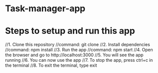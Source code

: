 # Task-manager-app
# Steps to setup and run this app
//1. Clone this repository
//command: git clone
//2. Install dependencies
//command: npm install
//3. Run the app
//command: npm start
//4. Open the browser and go to http://localhost:3000
//5. You will see the app running
//6. You can now use the app
//7. To stop the app, press ctrl+c in the terminal
//8. To exit the terminal, type exit


